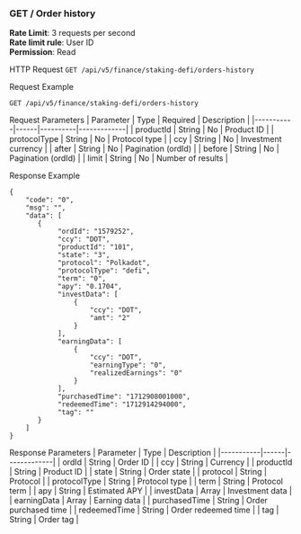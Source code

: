 ### GET / Order history
**Rate Limit**: 3 requests per second  
**Rate limit rule**: User ID  
**Permission**: Read  

HTTP Request
`GET /api/v5/finance/staking-defi/orders-history`

Request Example
```
GET /api/v5/finance/staking-defi/orders-history
```

Request Parameters
| Parameter | Type | Required | Description |
|-----------|------|----------|-------------|
| productId | String | No | Product ID |
| protocolType | String | No | Protocol type |
| ccy | String | No | Investment currency |
| after | String | No | Pagination (ordId) |
| before | String | No | Pagination (ordId) |
| limit | String | No | Number of results |

Response Example
```
{
    "code": "0",
    "msg": "",
    "data": [
       {
            "ordId": "1579252",
            "ccy": "DOT",
            "productId": "101",
            "state": "3",
            "protocol": "Polkadot",
            "protocolType": "defi",
            "term": "0",
            "apy": "0.1704",
            "investData": [
                {
                    "ccy": "DOT",
                    "amt": "2"
                }
            ],
            "earningData": [
                {
                    "ccy": "DOT",
                    "earningType": "0",
                    "realizedEarnings": "0"
                }
            ],
            "purchasedTime": "1712908001000",
            "redeemedTime": "1712914294000",
            "tag": ""
       }
    ]
}
```

Response Parameters
| Parameter | Type | Description |
|-----------|------|-------------|
| ordId | String | Order ID |
| ccy | String | Currency |
| productId | String | Product ID |
| state | String | Order state |
| protocol | String | Protocol |
| protocolType | String | Protocol type |
| term | String | Protocol term |
| apy | String | Estimated APY |
| investData | Array | Investment data |
| earningData | Array | Earning data |
| purchasedTime | String | Order purchased time |
| redeemedTime | String | Order redeemed time |
| tag | String | Order tag |

